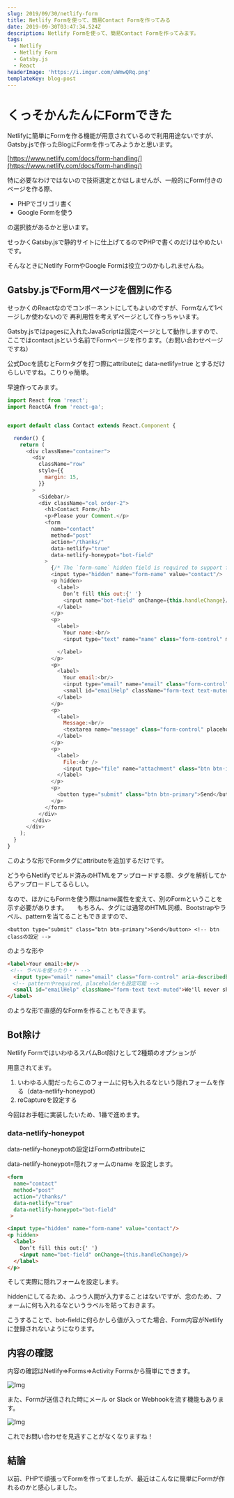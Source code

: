 ```yaml
---
slug: 2019/09/30/netlify-form
title: Netlify Formを使って、簡易Contact Formを作ってみる
date: 2019-09-30T03:47:34.524Z
description: Netlify Formを使って、簡易Contact Formを作ってみます。
tags:
  - Netlify
  - Netlify Form
  - Gatsby.js
  - React
headerImage: 'https://i.imgur.com/uWmwQRq.png'
templateKey: blog-post
---
```

# くっそかんたんにFormできた

Netlifyに簡単にFormを作る機能が用意されているので利用用途ないですが、Gatsby.jsで作ったBlogにFormを作ってみようかと思います。

[https://www.netlify.com/docs/form-handling/](https://www.netlify.com/docs/form-handling/)

特に必要なわけではないので技術選定とかはしませんが、一般的にForm付きのページを作る際、

- PHPでゴリゴリ書く
- Google Formを使う

の選択肢があるかと思います。

せっかくGatsby.jsで静的サイトに仕上げてるのでPHPで書くのだけはやめたいです。

そんなときにNetlify FormやGoogle Formは役立つのかもしれませんね。

## Gatsby.jsでForm用ページを個別に作る

せっかくのReactなのでコンポーネントにしてもよいのですが、Formなんて1ページしか使わないので
再利用性を考えずページとして作っちゃいます。

Gatsby.jsではpagesに入れたJavaScriptは固定ページとして動作しますので、ここではcontact.jsという名前でFormページを作ります。（お問い合わせページですね）

公式Docを読むとFormタグを打つ際にattributeに data-netlify=true とするだけらしいですね。こりりゃ簡単。

早速作ってみます。

```javascript
import React from 'react';
import ReactGA from 'react-ga';


export default class Contact extends React.Component {

  render() {
    return (
      <div className="container">
        <div
          className="row"
          style={{
            margin: 15,
          }}
        >
          <Sidebar/>
          <div className="col order-2">
            <h1>Contact Form</h1>
            <p>Please your Comment.</p>
            <form
              name="contact"
              method="post"
              action="/thanks/"
              data-netlify="true"
              data-netlify-honeypot="bot-field"
            >
              {/* The `form-name` hidden field is required to support form submissions without JavaScript */}
              <input type="hidden" name="form-name" value="contact"/>
              <p hidden>
                <label>
                  Don’t fill this out:{' '}
                  <input name="bot-field" onChange={this.handleChange}/>
                </label>
              </p>
              <p>
                <label>
                  Your name:<br/>
                  <input type="text" name="name" class="form-control" maxLength="30" minLength="2" required placeholder="Enter your name"/>

                </label>
              </p>
              <p>
                <label>
                  Your email:<br/>
                  <input type="email" name="email" class="form-control" aria-describedby="emailHelp" pattern="^[a-zA-Z0-9.!#$%&'*+\/=?^_`{|}~-]+@[a-zA-Z0-9-]+(?:\.[a-zA-Z0-9-]+)*$" required placeholder="Enter your email" />
                  <small id="emailHelp" className="form-text text-muted">We'll never share your email with anyone else.</small>
                </label>
              </p>
              <p>
                <label>
                  Message:<br/>
                  <textarea name="message" class="form-control" placeholder="Something writing..."/>
                </label>
              </p>
              <p>
                <label>
                  File:<br />
                  <input type="file" name="attachment" class="btn btn-info" />
                </label>
              </p>
              <p>
                <button type="submit" class="btn btn-primary">Send</button>
              </p>
            </form>
          </div>
        </div>
      </div>
    );
  }
}
```

このような形でFormタグにattributeを追加するだけです。

どうやらNetlifyでビルド済みのHTMLをアップロードする際、タグを解析してからアップロードしてるらしい。

なので、ほかにもFormを使う際はname属性を変えて、別のFormということを示す必要があります。
　
もちろん、タグには通常のHTML同様、Bootstrapやラベル、patternを当てることもできますので、

```
<button type="submit" class="btn btn-primary">Send</button> <!-- btn classの設定 -->
```

のような形や

```html
<label>Your email:<br/> <!-- ラベルを使ったり・・ -->
  <input type="email" name="email" class="form-control" aria-describedby="emailHelp" pattern="^[a-zA-Z0-9.!#$%&'*+\/=?^_`{|}~-]+@[a-zA-Z0-9-]+(?:\.[a-zA-Z0-9-]+)*$" required placeholder="Enter your email" />　<!-- patternやrequired, placeholderも設定可能 -->
  <small id="emailHelp" className="form-text text-muted">We'll never share your email with anyone else.</small>
</label>
```

のような形で直感的なFormを作ることもできます。

## Bot除け

Netlify FormではいわゆるスパムBot除けとして2種類のオプションが

用意されてます。

1. いわゆる人間だったらこのフォームに何も入れるなという隠れフォームを作る（data-netlify-honeypot）
2. reCaptureを設定する

今回はお手軽に実装したいため、1番で進めます。

### data-netlify-honeypot

data-netlify-honeypotの設定はFormのattributeに

data-netlify-honeypot=隠れフォームのname を設定します。

```html
<form
  name="contact"
  method="post"
  action="/thanks/"
  data-netlify="true"
  data-netlify-honeypot="bot-field"
 >

<input type="hidden" name="form-name" value="contact"/>
<p hidden>
  <label>
    Don’t fill this out:{' '}
    <input name="bot-field" onChange={this.handleChange}/>
  </label>
</p>
```

そして実際に隠れフォームを設定します。

hiddenにしてるため、ふつう人間が入力することはないですが、念のため、フォームに何も入れるなというラベルを貼っておきます。

こうすることで、bot-fieldに何らかしら値が入ってた場合、Form内容がNetlifyに登録されないようになります。

## 内容の確認

内容の確認はNetlify=>Forms=>Activity Formsから簡単にできます。

![Img](https://i.imgur.com/uWmwQRq.png)

また、Formが送信された時にメール or Slack or Webhookを流す機能もあります。

![Img](https://i.imgur.com/BnS7iSC.png)

これでお問い合わせを見逃すことがなくなりますね！

## 結論

以前、PHPで頑張ってFormを作ってましたが、最近はこんなに簡単にFormが作れるのかと感心しました。
